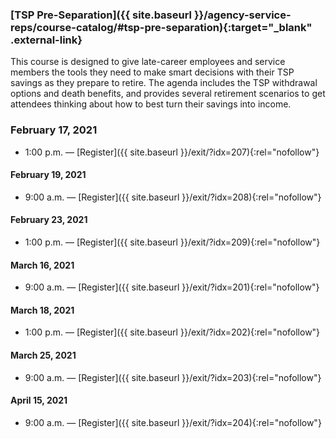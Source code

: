 ### [TSP Pre-Separation]({{ site.baseurl }}/agency-service-reps/course-catalog/#tsp-pre-separation){:target="\_blank" .external-link}

This course is designed to give late-career employees and service members the tools they need to make smart decisions with their TSP savings as they prepare to retire. The agenda includes the TSP withdrawal options and death benefits, and provides several retirement scenarios to get attendees thinking about how to best turn their savings into income.

### February 17, 2021

- 1:00 p.m. — [Register]({{ site.baseurl }}/exit/?idx=207){:rel="nofollow"}

#### February 19, 2021

- 9:00 a.m. — [Register]({{ site.baseurl }}/exit/?idx=208){:rel="nofollow"}

#### February 23, 2021

- 1:00 p.m. — [Register]({{ site.baseurl }}/exit/?idx=209){:rel="nofollow"}

#### March 16, 2021

- 9:00 a.m. — [Register]({{ site.baseurl }}/exit/?idx=201){:rel="nofollow"}

#### March 18, 2021

- 1:00 p.m. — [Register]({{ site.baseurl }}/exit/?idx=202){:rel="nofollow"}

#### March 25, 2021

- 9:00 a.m. — [Register]({{ site.baseurl }}/exit/?idx=203){:rel="nofollow"}

#### April 15, 2021

- 9:00 a.m. — [Register]({{ site.baseurl }}/exit/?idx=204){:rel="nofollow"}
